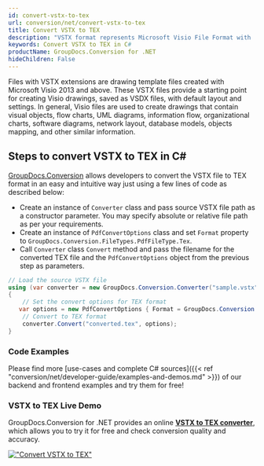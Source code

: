 ```yaml
---
id: convert-vstx-to-tex
url: conversion/net/convert-vstx-to-tex
title: Convert VSTX to TEX
description: "VSTX format represents Microsoft Visio File Format with .vstx extension. Learn how to convert VSTX to TEX file programmatically in C# language using GroupDocs.Conversion for .NET library."
keywords: Convert VSTX to TEX in C#
productName: GroupDocs.Conversion for .NET
hideChildren: False
---
```


Files with VSTX extensions are drawing template files created with Microsoft Visio 2013 and above. These VSTX files provide a starting point for creating Visio drawings, saved as VSDX files, with default layout and settings. In general, Visio files are used to create drawings that contain visual objects, flow charts, UML diagrams, information flow, organizational charts, software diagrams, network layout, database models, objects mapping, and other similar information.

## Steps to convert VSTX to TEX in C#

[GroupDocs.Conversion](https://products.groupdocs.com/conversion/net) allows developers to convert the VSTX file to TEX format in an easy and intuitive way just using a few lines of code as described below:

* Create an instance of `Converter` class and pass source VSTX file path as a constructor parameter. You may specify absolute or relative file path as per your requirements. 
* Create an instance of `PdfConvertOptions` class and set `Format` property to `GroupDocs.Conversion.FileTypes.PdfFileType.Tex`.
* Call `Converter` class `Convert` method and pass the filename for the converted TEX file and the `PdfConvertOptions` object from the previous step as parameters.

```csharp
// Load the source VSTX file
using (var converter = new GroupDocs.Conversion.Converter("sample.vstx"))
{
    // Set the convert options for TEX format
   var options = new PdfConvertOptions { Format = GroupDocs.Conversion.FileTypes.PdfFileType.Tex };
    // Convert to TEX format
    converter.Convert("converted.tex", options);
}
```

### Code Examples

Please find more [use-cases and complete C# sources]({{< ref "conversion/net/developer-guide/examples-and-demos.md" >}}) of our backend and frontend examples and try them for free!

### VSTX to TEX Live Demo

GroupDocs.Conversion for .NET provides an online [**VSTX to TEX converter**](https://products.groupdocs.app/conversion/vstx-to-tex), which allows you to try it for free and check conversion quality and accuracy.

[!["Convert VSTX to TEX"](conversion/net/images/convert-to-tex/convert-vstx-to-tex.png)](https://products.groupdocs.app/conversion/vstx-to-tex)